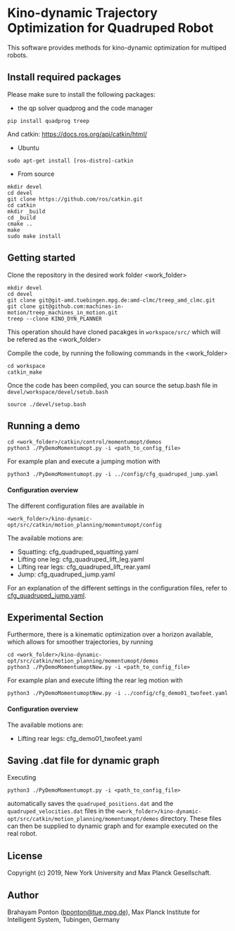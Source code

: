 # Kino-dynamic Trajectory Optimization for Quadruped Robot

This software provides methods for kino-dynamic optimization for multiped robots.

## Install required packages

Please make sure to install the following packages:

- the qp solver quadprog and the code manager
```
pip install quadprog treep
```

And catkin: https://docs.ros.org/api/catkin/html/
- Ubuntu
```
sudo apt-get install [ros-distro]-catkin
```
- From source
```
mkdir devel
cd devel
git clone https://github.com/ros/catkin.git
cd catkin
mkdir _build
cd _build
cmake ..
make
sudo make install
```

## Getting started

Clone the repository in the desired work folder <work_folder>
```
mkdir devel
cd devel
git clone git@git-amd.tuebingen.mpg.de:amd-clmc/treep_amd_clmc.git
git clone git@github.com:machines-in-motion/treep_machines_in_motion.git
treep --clone KINO_DYN_PLANNER
```
This operation should have cloned pacakges in `workspace/src/` which will be
refered as the <work_folder>

Compile the code, by running the following commands in the <work_folder>
```
cd workspace
catkin_make
```

Once the code has been compiled, you can source the setup.bash file in
`devel/workspace/devel/setub.bash`
```
source ./devel/setup.bash
```

## Running a demo 
```
cd <work_folder>/catkin/control/momentumopt/demos
python3 ./PyDemoMomentumopt.py -i <path_to_config_file>
```
For example plan and execute a jumping motion with
```
python3 ./PyDemoMomentumopt.py -i ../config/cfg_quadruped_jump.yaml
```

#### Configuration overview
The different configuration files are available in 
```
<work_folder>/kino-dynamic-opt/src/catkin/motion_planning/momentumopt/config
```
The available motions are:
* Squatting: cfg_quadruped_squatting.yaml
* Lifting one leg: cfg_quadruped_lift_leg.yaml
* Lifting rear legs: cfg_quadruped_lift_rear.yaml
* Jump: cfg_quadruped_jump.yaml

For an explanation of the different settings in the configuration files, refer to [cfg_quadruped_jump.yaml](/src/catkin/motion_planning/momentumopt/config/cfg_quadruped_jump.yaml).

## Experimental Section
Furthermore, there is a kinematic optimization over a horizon available, which allows for smoother trajectories, by running
```
cd <work_folder>/kino-dynamic-opt/src/catkin/motion_planning/momentumopt/demos
python3 ./PyDemoMomentumoptNew.py -i <path_to_config_file>
```
For example plan and execute lifting the rear leg motion with
```
python3 ./PyDemoMomentumoptNew.py -i ../config/cfg_demo01_twofeet.yaml
```
#### Configuration overview
The available motions are:
* Lifting rear legs: cfg_demo01_twofeet.yaml

## Saving .dat file for dynamic graph

Executing 
```
python3 ./PyDemoMomentumopt.py -i <path_to_config_file>
```
automatically saves the `quadruped_positions.dat` and the `quadruped_velocities.dat` files in the `<work_folder>/kino-dynamic-opt/src/catkin/motion_planning/momentumopt/demos` directory. These files can then be supplied to dynamic graph and for example executed on the real robot.

## License

Copyright (c) 2019, New York University and Max Planck Gesellschaft.

## Author

Brahayam Ponton (bponton@tue.mpg.de), Max Planck Institute for Intelligent System, Tubingen, Germany